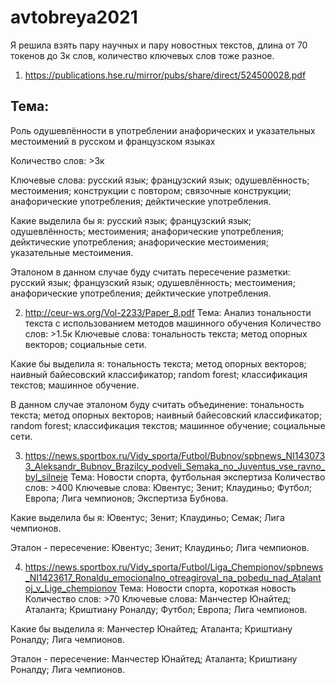 # avtobreya2021
Я решила взять пару научных и пару новостных текстов, длина от 70 токенов до 3к слов, количество ключевых слов тоже разное.

1. https://publications.hse.ru/mirror/pubs/share/direct/524500028.pdf
## Тема: ## 
Роль одушевлённости в употреблении анафорических и указательных местоимений в русском и французском языках

Количество слов: >3к

Ключевые слова: русский язык; французский язык; одушевлённость; местоимения; конструкции с повтором; связочные конструкции; анафорические употребления; дейктические употребления.


Какие выделила бы я: русский язык; французский язык; одушевлённость; местоимения; анафорические употребления; дейктические употребления; анафорические местоимения; указательные местоимения.


Эталоном в данном случае буду считать пересечение разметки: русский язык; французский язык; одушевлённость; местоимения; анафорические употребления; дейктические употребления.



2. http://ceur-ws.org/Vol-2233/Paper_8.pdf
Тема: Анализ тональности текста с использованием методов машинного обучения
Количество слов: >1.5к
Ключевые слова: тональность текста; метод опорных векторов; социальные сети.

Какие бы выделила я: тональность текста; метод опорных векторов; наивный байесовский классификатор; random forest; классификация текстов; машинное обучение.

В данном случае эталоном буду считать объединение: тональность текста; метод опорных векторов; наивный байесовский классификатор; random forest; классификация текстов; машинное обучение; социальные сети.



3. https://news.sportbox.ru/Vidy_sporta/Futbol/Bubnov/spbnews_NI1430733_Aleksandr_Bubnov_Brazilcy_podveli_Semaka_no_Juventus_vse_ravno_byl_silneje
Тема: Новости спорта, футбольная экспертиза
Количество слов: >400
Ключевые слова: Ювентус; Зенит; Клаудиньо; Футбол; Европа; Лига чемпионов; Экспертиза Бубнова.

Какие выделила бы я: Ювентус; Зенит; Клаудиньо; Семак; Лига чемпионов.

Эталон - пересечение:  Ювентус; Зенит; Клаудиньо; Лига чемпионов.



4. https://news.sportbox.ru/Vidy_sporta/Futbol/Liga_Chempionov/spbnews_NI1423617_Ronaldu_emocionalno_otreagiroval_na_pobedu_nad_Atalantoj_v_Lige_chempionov
Тема: Новости спорта, короткая новость
Количество слов: >70
Ключевые слова: Манчестер Юнайтед; Аталанта; Криштиану Роналду; Футбол; Европа; Лига чемпионов.

Какие бы выделила я: Манчестер Юнайтед; Аталанта; Криштиану Роналду; Лига чемпионов.

Эталон - пересечение: Манчестер Юнайтед; Аталанта; Криштиану Роналду; Лига чемпионов.

